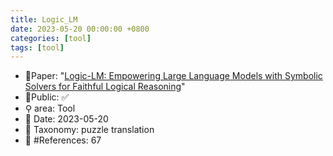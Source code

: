 ```yaml
---
title: Logic_LM
date: 2023-05-20 00:00:00 +0800
categories: [tool]
tags: [tool]
---
```


- 📙Paper: "[Logic-LM: Empowering Large Language Models with Symbolic Solvers for Faithful Logical Reasoning](https://www.semanticscholar.org/paper/Logic-LM%3A-Empowering-Large-Language-Models-with-for-Pan-Albalak/9e9e4df2996bac794c4f04cb887df3e553bae4fd?sort=relevance&page=2)"
- 🔑Public: ✅
- ⚲ area: Tool
- 📅 Date: 2023-05-20
- 🔎 Taxonomy: puzzle translation
- 📝 #References: 67
